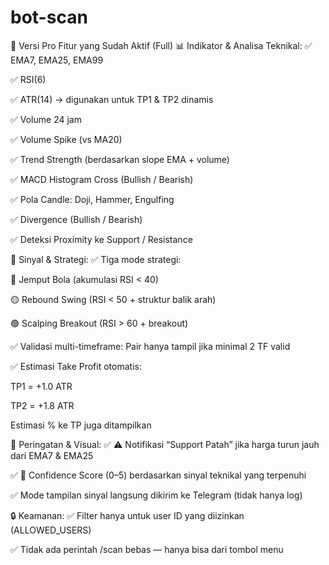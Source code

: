 # bot-scan

🧠 Versi Pro Fitur yang Sudah Aktif (Full)
📊 Indikator & Analisa Teknikal:
✅ EMA7, EMA25, EMA99

✅ RSI(6)

✅ ATR(14) → digunakan untuk TP1 & TP2 dinamis

✅ Volume 24 jam

✅ Volume Spike (vs MA20)

✅ Trend Strength (berdasarkan slope EMA + volume)

✅ MACD Histogram Cross (Bullish / Bearish)

✅ Pola Candle: Doji, Hammer, Engulfing

✅ Divergence (Bullish / Bearish)

✅ Deteksi Proximity ke Support / Resistance

🎯 Sinyal & Strategi:
✅ Tiga mode strategi:

🔴 Jemput Bola (akumulasi RSI < 40)

🟡 Rebound Swing (RSI < 50 + struktur balik arah)

🟢 Scalping Breakout (RSI > 60 + breakout)

✅ Validasi multi-timeframe: Pair hanya tampil jika minimal 2 TF valid

✅ Estimasi Take Profit otomatis:

TP1 = +1.0 ATR

TP2 = +1.8 ATR

Estimasi % ke TP juga ditampilkan

🔔 Peringatan & Visual:
✅ ⚠️ Notifikasi “Support Patah” jika harga turun jauh dari EMA7 & EMA25

✅ 🎯 Confidence Score (0–5) berdasarkan sinyal teknikal yang terpenuhi

✅ Mode tampilan sinyal langsung dikirim ke Telegram (tidak hanya log)

🔒 Keamanan:
✅ Filter hanya untuk user ID yang diizinkan (ALLOWED_USERS)

✅ Tidak ada perintah /scan bebas — hanya bisa dari tombol menu
